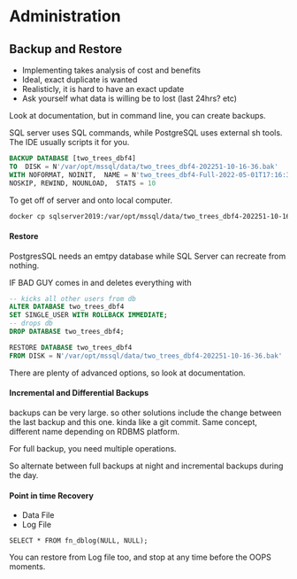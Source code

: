 # Administration

## Backup and Restore

- Implementing takes analysis of cost and benefits
- Ideal, exact duplicate is wanted
- Realisticly, it is hard to have an exact update
- Ask yourself what data is willing be to lost (last 24hrs? etc)

Look at documentation, but in command line, you can create backups.

SQL server uses SQL commands,
while PostgreSQL uses external sh tools.
The IDE usually scripts it for you. 

```sql
BACKUP DATABASE [two_trees_dbf4] 
TO  DISK = N'/var/opt/mssql/data/two_trees_dbf4-202251-10-16-36.bak' 
WITH NOFORMAT, NOINIT,  NAME = N'two_trees_dbf4-Full-2022-05-01T17:16:36', 
NOSKIP, REWIND, NOUNLOAD,  STATS = 10
```

To get off of server and onto local computer.

```sh
docker cp sqlserver2019:/var/opt/mssql/data/two_trees_dbf4-202251-10-16-36.bak C:\Users\Mobivity\Desktop
```

#### Restore 

PostgresSQL needs an emtpy database
while SQL Server can recreate from nothing.

IF BAD GUY comes in and deletes everything with

```sql
-- kicks all other users from db
ALTER DATABASE two_trees_dbf4 
SET SINGLE_USER WITH ROLLBACK IMMEDIATE;
-- drops db
DROP DATABASE two_trees_dbf4;

```

```sql
RESTORE DATABASE two_trees_dbf4
FROM DISK = N'/var/opt/mssql/data/two_trees_dbf4-202251-10-16-36.bak'
```

There are plenty of advanced options, so look at documentation.

#### Incremental and Differential Backups

backups can be very large. so other solutions include the change between the last backup and this one. kinda like a git commit.
Same concept, different name depending on RDBMS platform.

For full backup, you need multiple operations.

So alternate between full backups at night and incremental backups during the day.

#### Point in time Recovery

- Data File
- Log File

`SELECT * FROM fn_dblog(NULL, NULL);`

You can restore from Log file too, and stop at any time before the OOPS moments.

